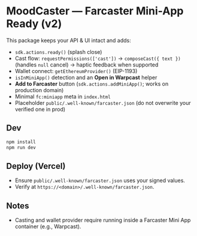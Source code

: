 
# MoodCaster — Farcaster Mini-App Ready (v2)

This package keeps your API & UI intact and adds:
- `sdk.actions.ready()` (splash close)
- Cast flow: `requestPermissions(['cast'])` → `composeCast({ text })` (handles `null` cancel) → haptic feedback when supported
- Wallet connect: `getEthereumProvider()` (EIP-1193)
- `isInMiniApp()` detection and an **Open in Warpcast** helper
- **Add to Farcaster** button (`sdk.actions.addMiniApp()`; works on production domain)
- Minimal `fc:miniapp` meta in `index.html`
- Placeholder `public/.well-known/farcaster.json` (do not overwrite your verified one in prod)

## Dev
```bash
npm install
npm run dev
```

## Deploy (Vercel)
- Ensure `public/.well-known/farcaster.json` uses your signed values.
- Verify at `https://<domain>/.well-known/farcaster.json`.

## Notes
- Casting and wallet provider require running inside a Farcaster Mini App container (e.g., Warpcast).
